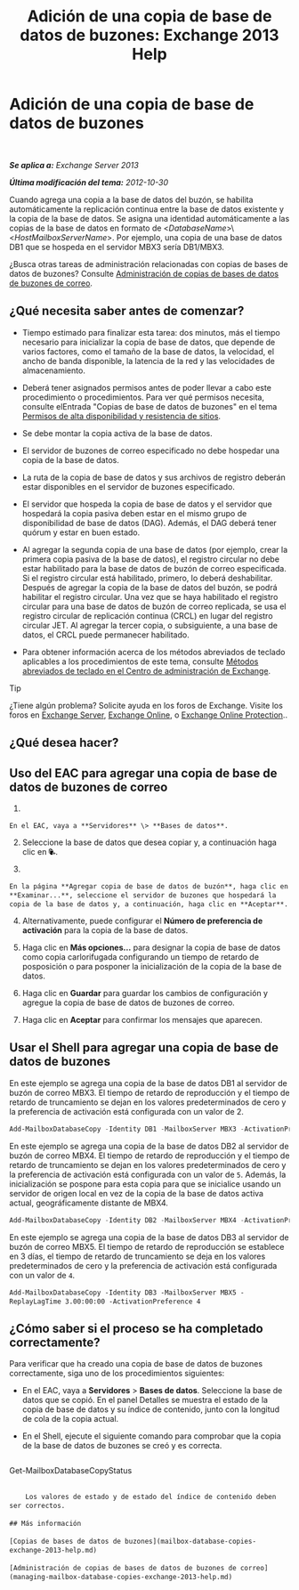 ﻿---
title: 'Adición de una copia de base de datos de buzones: Exchange 2013 Help'
TOCTitle: Adición de una copia de base de datos de buzones
ms:assetid: 784bf48f-8af5-422c-a63f-2f01fc0cf151
ms:mtpsurl: https://technet.microsoft.com/es-es/library/Dd298080(v=EXCHG.150)
ms:contentKeyID: 48268305
ms.date: 05/22/2018
mtps_version: v=EXCHG.150
ms.translationtype: MT
---

# Adición de una copia de base de datos de buzones

 

_**Se aplica a:** Exchange Server 2013_

_**Última modificación del tema:** 2012-10-30_

Cuando agrega una copia a la base de datos del buzón, se habilita automáticamente la replicación continua entre la base de datos existente y la copia de la base de datos. Se asigna una identidad automáticamente a las copias de la base de datos en formato de \<*DatabaseName*\>\\\<*HostMailboxServerName*\>. Por ejemplo, una copia de una base de datos DB1 que se hospeda en el servidor MBX3 sería DB1/MBX3.

¿Busca otras tareas de administración relacionadas con copias de bases de datos de buzones? Consulte [Administración de copias de bases de datos de buzones de correo](managing-mailbox-database-copies-exchange-2013-help.md).

## ¿Qué necesita saber antes de comenzar?

  - Tiempo estimado para finalizar esta tarea: dos minutos, más el tiempo necesario para inicializar la copia de base de datos, que depende de varios factores, como el tamaño de la base de datos, la velocidad, el ancho de banda disponible, la latencia de la red y las velocidades de almacenamiento.

  - Deberá tener asignados permisos antes de poder llevar a cabo este procedimiento o procedimientos. Para ver qué permisos necesita, consulte elEntrada "Copias de base de datos de buzones" en el tema [Permisos de alta disponibilidad y resistencia de sitios](high-availability-and-site-resilience-permissions-exchange-2013-help.md).

  - Se debe montar la copia activa de la base de datos.

  - El servidor de buzones de correo especificado no debe hospedar una copia de la base de datos.

  - La ruta de la copia de base de datos y sus archivos de registro deberán estar disponibles en el servidor de buzones especificado.

  - El servidor que hospeda la copia de base de datos y el servidor que hospedará la copia pasiva deben estar en el mismo grupo de disponibilidad de base de datos (DAG). Además, el DAG deberá tener quórum y estar en buen estado.

  - Al agregar la segunda copia de una base de datos (por ejemplo, crear la primera copia pasiva de la base de datos), el registro circular no debe estar habilitado para la base de datos de buzón de correo especificada. Si el registro circular está habilitado, primero, lo deberá deshabilitar. Después de agregar la copia de la base de datos del buzón, se podrá habilitar el registro circular. Una vez que se haya habilitado el registro circular para una base de datos de buzón de correo replicada, se usa el registro circular de replicación continua (CRCL) en lugar del registro circular JET. Al agregar la tercer copia, o subsiguiente, a una base de datos, el CRCL puede permanecer habilitado.

  - Para obtener información acerca de los métodos abreviados de teclado aplicables a los procedimientos de este tema, consulte [Métodos abreviados de teclado en el Centro de administración de Exchange](keyboard-shortcuts-in-the-exchange-admin-center-exchange-online-protection-help.md).


> [!TIP]
> ¿Tiene algún problema? Solicite ayuda en los foros de Exchange. Visite los foros en <A href="https://go.microsoft.com/fwlink/p/?linkid=60612">Exchange Server</A>, <A href="https://go.microsoft.com/fwlink/p/?linkid=267542">Exchange Online</A>, o <A href="https://go.microsoft.com/fwlink/p/?linkid=285351">Exchange Online Protection</A>..



## ¿Qué desea hacer?

## Uso del EAC para agregar una copia de base de datos de buzones de correo

1.  
    
    En el EAC, vaya a **Servidores** \> **Bases de datos**.

2.  Seleccione la base de datos que desea copiar y, a continuación haga clic en ![Agregar copia de base de datos](images/Dd298080.435c15ff-abf2-4de8-b280-f053db1afa13(EXCHG.150).gif "Agregar copia de base de datos").

3.  
    
    En la página **Agregar copia de base de datos de buzón**, haga clic en **Examinar...**, seleccione el servidor de buzones que hospedará la copia de la base de datos y, a continuación, haga clic en **Aceptar**.

4.  Alternativamente, puede configurar el **Número de preferencia de activación** para la copia de la base de datos.

5.  Haga clic en **Más opciones…** para designar la copia de base de datos como copia carlorifugada configurando un tiempo de retardo de posposición o para posponer la inicialización de la copia de la base de datos.

6.  Haga clic en **Guardar** para guardar los cambios de configuración y agregue la copia de base de datos de buzones de correo.

7.  Haga clic en **Aceptar** para confirmar los mensajes que aparecen.

## Usar el Shell para agregar una copia de base de datos de buzones

En este ejemplo se agrega una copia de la base de datos DB1 al servidor de buzón de correo MBX3. El tiempo de retardo de reproducción y el tiempo de retardo de truncamiento se dejan en los valores predeterminados de cero y la preferencia de activación está configurada con un valor de 2.

```powershell
Add-MailboxDatabaseCopy -Identity DB1 -MailboxServer MBX3 -ActivationPreference 2
```

En este ejemplo se agrega una copia de la base de datos DB2 al servidor de buzón de correo MBX4. El tiempo de retardo de reproducción y el tiempo de retardo de truncamiento se dejan en los valores predeterminados de cero y la preferencia de activación está configurada con un valor de `5`. Además, la inicialización se pospone para esta copia para que se inicialice usando un servidor de origen local en vez de la copia de la base de datos activa actual, geográficamente distante de MBX4.

```powershell
Add-MailboxDatabaseCopy -Identity DB2 -MailboxServer MBX4 -ActivationPreference 5 -SeedingPostponed
```

En este ejemplo se agrega una copia de la base de datos DB3 al servidor de buzón de correo MBX5. El tiempo de retardo de reproducción se establece en 3 días, el tiempo de retardo de truncamiento se deja en los valores predeterminados de cero y la preferencia de activación está configurada con un valor de `4`.

    Add-MailboxDatabaseCopy -Identity DB3 -MailboxServer MBX5 -ReplayLagTime 3.00:00:00 -ActivationPreference 4

## ¿Cómo saber si el proceso se ha completado correctamente?

Para verificar que ha creado una copia de base de datos de buzones correctamente, siga uno de los procedimientos siguientes:

  - En el EAC, vaya a **Servidores** \> **Bases de datos**. Seleccione la base de datos que se copió. En el panel Detalles se muestra el estado de la copia de base de datos y su índice de contenido, junto con la longitud de cola de la copia actual.

  - En el Shell, ejecute el siguiente comando para comprobar que la copia de la base de datos de buzones se creó y es correcta.
    
    ```powershell
Get-MailboxDatabaseCopyStatus <DatabaseCopyName>
```
    
    Los valores de estado y de estado del índice de contenido deben ser correctos.

## Más información

[Copias de bases de datos de buzones](mailbox-database-copies-exchange-2013-help.md)

[Administración de copias de bases de datos de buzones de correo](managing-mailbox-database-copies-exchange-2013-help.md)

